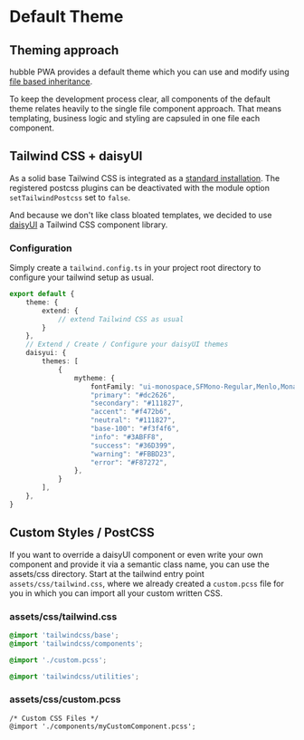 # Default Theme

## Theming approach

hubble PWA provides a default theme which you can use and modify using 
[file based inheritance](/pwa/architecture/filebasedinheritance.html#overwriting-files).

To keep the development process clear, all components of the default theme relates heavily to the single file component 
approach. That means templating, business logic and styling are capsuled in one file each component.

## Tailwind CSS + daisyUI
As a solid base Tailwind CSS is integrated as a [standard installation](https://tailwindcss.com/docs/guides/nuxtjs).
The registered postcss plugins can be deactivated with the module option `setTailwindPostcss` set to `false`.

And because we don't like class bloated templates, we decided to use [daisyUI](https://daisyui.com/) a Tailwind CSS 
component library.

### Configuration
Simply create a `tailwind.config.ts` in your project root directory to configure your tailwind setup as usual. 

```ts
export default {
    theme: {
        extend: {
            // extend Tailwind CSS as usual
        }
    },
    // Extend / Create / Configure your daisyUI themes
    daisyui: {
        themes: [
            {
                mytheme: {
                    fontFamily: "ui-monospace,SFMono-Regular,Menlo,Monaco,Consolas,Liberation Mono,Courier New,monospace",
                    "primary": "#dc2626",
                    "secondary": "#111827",
                    "accent": "#f472b6",
                    "neutral": "#111827",
                    "base-100": "#f3f4f6",
                    "info": "#3ABFF8",
                    "success": "#36D399",
                    "warning": "#FBBD23",
                    "error": "#F87272",
                },
            }
        ],
    },
}

```

## Custom Styles / PostCSS
If you want to override a daisyUI component or even write your own component and provide it via a semantic class name,
you can use the assets/css directory. Start at the tailwind entry point `assets/css/tailwind.css`, where we already
created a `custom.pcss` file for you in which you can import all your custom written CSS.

### assets/css/tailwind.css
```css
@import 'tailwindcss/base';
@import 'tailwindcss/components';

@import './custom.pcss';

@import 'tailwindcss/utilities';
```

### assets/css/custom.pcss
```postcss
/* Custom CSS Files */
@import './components/myCustomComponent.pcss';
```
